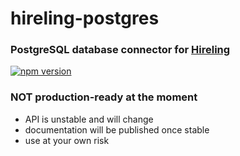 # hireling-postgres

### PostgreSQL database connector for [Hireling](https://github.com/Hireling/hireling)

[![npm version](https://badge.fury.io/js/hireling-postgres.svg)](https://badge.fury.io/js/hireling-postgres)

### **NOT production-ready at the moment**
  - API is unstable and will change
  - documentation will be published once stable
  - use at your own risk
